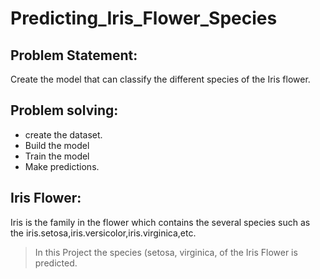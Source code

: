 # Predicting_Iris_Flower_Species

## Problem Statement:
Create the model that can classify the different species of the Iris flower.

## Problem solving:
- create the dataset.
- Build the model
- Train the model
- Make predictions.

## Iris Flower:
Iris is the family in the flower which contains the several species such as the iris.setosa,iris.versicolor,iris.virginica,etc.

>In this Project the species (setosa, virginica,  of the Iris Flower is predicted.
